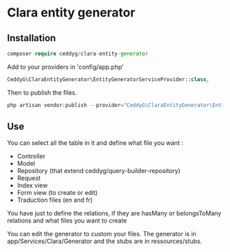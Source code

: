 Clara entity generator
===============

## Installation

```php
composer require ceddyg/clara-entity-generator
```

Add to your providers in 'config/app.php'
```php
CeddyG\ClaraEntityGenerator\EntityGeneratorServiceProvider::class,
```

Then to publish the files.
```php
php artisan vendor:publish --provider="CeddyG\ClaraEntityGenerator\EntityGeneratorServiceProvider"
```

## Use

You can select all the table in it and define what file you want :

- Controller
- Model
- Repository (that extend ceddyg/query-builder-repository)
- Request
- Index view
- Form view (to create or edit)
- Traduction files (en and fr)

You have just to define the relations, if they are hasMany or belongsToMany relations and what files you want to create

You can edit the generator to custom your files. The generator is in app/Services/Clara/Generator and the stubs are in ressources/stubs.
